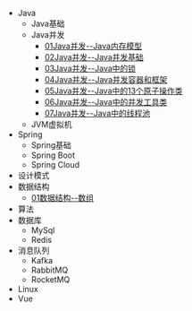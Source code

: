 - Java
  - Java基础
  - Java并发
    * [01Java并发--Java内存模型](./docs/Java/Java并发/01Java并发--Java内存模型.md)
    * [02Java并发--Java并发基础](./docs/Java/Java并发/02Java并发--Java并发基础.md)
    * [03Java并发--Java中的锁](./docs/Java/Java并发/03Java并发--Java中的锁.md)
    * [04Java并发--Java并发容器和框架](./docs/Java/Java并发/04Java并发--Java并发容器和框架.md)
    * [05Java并发--Java中的13个原子操作类](./docs/Java/Java并发/05Java并发--Java中的13个原子操作类.md)
    * [06Java并发--Java中的并发工具类](./docs/Java/Java并发/06Java并发--Java中的并发工具类.md)
    * [07Java并发--Java中的线程池](./docs/Java/Java并发/07Java并发--Java中的线程池.md)
  - JVM虚拟机
- Spring
  - Spring基础 
  - Spring Boot
  - Spring  Cloud
- 设计模式
- 数据结构
  - [01数据结构--数组](./docs/数据结构/01数据结构--数组.md)
- 算法
- 数据库
  * MySql
  * Redis
- 消息队列
  * Kafka
  * RabbitMQ
  * RocketMQ
- Linux
- Vue



